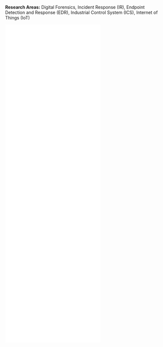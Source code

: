<b>Research Areas:</b> Digital Forensics, Incident Response (IR), Endpoint Detection and Response (EDR),  Industrial Control System (ICS), Internet of Things (IoT)

![Metrics](/github-metrics.svg)
